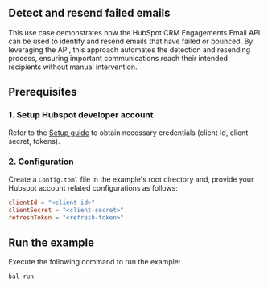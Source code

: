 ## Detect and resend failed emails

This use case demonstrates how the HubSpot CRM Engagements Email API can be used to identify and resend emails that have failed or bounced. By leveraging the API, this approach automates the detection and resending process, ensuring important communications reach their intended recipients without manual intervention.

## Prerequisites

### 1. Setup Hubspot developer account

Refer to the [Setup guide](../../ballerina/Package.md#setup-guide) to obtain necessary credentials (client Id, client secret, tokens).

### 2. Configuration

Create a `Config.toml` file in the example's root directory and, provide your Hubspot account related configurations as follows:

```toml
clientId = "<client-id>"
clientSecret = "<client-secret>"
refreshToken = "<refresh-token>"
```

## Run the example

Execute the following command to run the example:

```bash
bal run
```